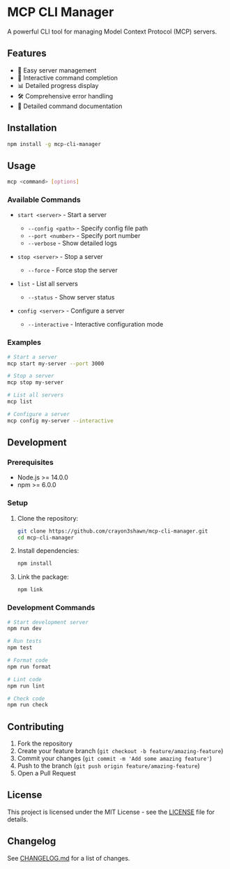# MCP CLI Manager

A powerful CLI tool for managing Model Context Protocol (MCP) servers.

## Features

- 🚀 Easy server management
- 🔄 Interactive command completion
- 📊 Detailed progress display
- 🛠️ Comprehensive error handling
- 📝 Detailed command documentation

## Installation

```bash
npm install -g mcp-cli-manager
```

## Usage

```bash
mcp <command> [options]
```

### Available Commands

- `start <server>` - Start a server
  - `--config <path>` - Specify config file path
  - `--port <number>` - Specify port number
  - `--verbose` - Show detailed logs

- `stop <server>` - Stop a server
  - `--force` - Force stop the server

- `list` - List all servers
  - `--status` - Show server status

- `config <server>` - Configure a server
  - `--interactive` - Interactive configuration mode

### Examples

```bash
# Start a server
mcp start my-server --port 3000

# Stop a server
mcp stop my-server

# List all servers
mcp list

# Configure a server
mcp config my-server --interactive
```

## Development

### Prerequisites

- Node.js >= 14.0.0
- npm >= 6.0.0

### Setup

1. Clone the repository:
   ```bash
   git clone https://github.com/crayon3shawn/mcp-cli-manager.git
   cd mcp-cli-manager
   ```

2. Install dependencies:
   ```bash
   npm install
   ```

3. Link the package:
   ```bash
   npm link
   ```

### Development Commands

```bash
# Start development server
npm run dev

# Run tests
npm test

# Format code
npm run format

# Lint code
npm run lint

# Check code
npm run check
```

## Contributing

1. Fork the repository
2. Create your feature branch (`git checkout -b feature/amazing-feature`)
3. Commit your changes (`git commit -m 'Add some amazing feature'`)
4. Push to the branch (`git push origin feature/amazing-feature`)
5. Open a Pull Request

## License

This project is licensed under the MIT License - see the [LICENSE](LICENSE) file for details.

## Changelog

See [CHANGELOG.md](CHANGELOG.md) for a list of changes.